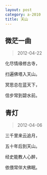 ```yaml
---
layout: post
category: a-2010
title: 天山
---
```


## 微茫一曲 ##

> 2012-04-22

化尽情缘修古寺，

扫遍佛塔入天山。

冥思总在蓝天下，

信步常到碧水前。


## 青灯 ##

> 2012-04-06

三千里来云追月，

五十年后到天山。

经史能教人心醉，

依偎常伴大佛眠。